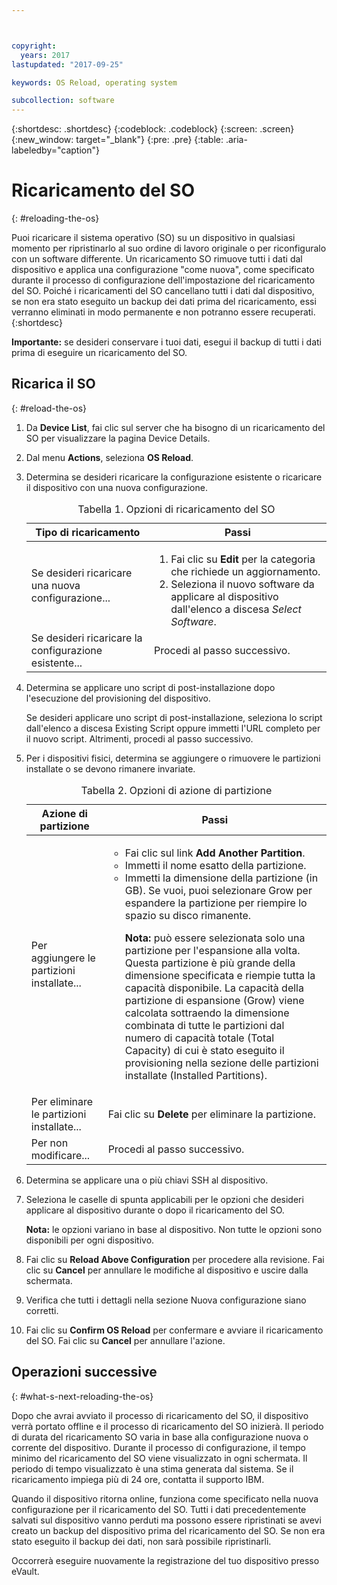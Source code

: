 ```yaml
---



copyright:
  years: 2017
lastupdated: "2017-09-25"

keywords: OS Reload, operating system

subcollection: software
---
```


{:shortdesc: .shortdesc}
{:codeblock: .codeblock}
{:screen: .screen}
{:new_window: target="_blank"}
{:pre: .pre}
{:table: .aria-labeledby="caption"}

#  Ricaricamento del SO
{: #reloading-the-os}

Puoi ricaricare il sistema operativo (SO) su un dispositivo in qualsiasi momento per ripristinarlo al suo ordine di lavoro originale o per riconfiguralo con un software differente. Un ricaricamento SO rimuove tutti i dati dal dispositivo e applica una configurazione "come nuova", come specificato durante il processo di configurazione dell'impostazione del ricaricamento del SO. Poiché i ricaricamenti del SO cancellano tutti i dati dal dispositivo, se non era stato eseguito un backup dei dati prima del ricaricamento, essi verranno eliminati in modo permanente e non potranno essere recuperati.
{:shortdesc}

**Importante:** se desideri conservare i tuoi dati, esegui il backup di tutti i dati prima di eseguire un ricaricamento del SO.

## Ricarica il SO
{: #reload-the-os}

1. Da **Device List**, fai clic sul server che ha bisogno di un ricaricamento del SO per visualizzare la pagina Device Details.
2. Dal menu **Actions**, seleziona **OS Reload**.
3. Determina se desideri ricaricare la configurazione esistente o ricaricare il dispositivo con una nuova configurazione.

   <table>
   <CAPTION>Tabella 1. Opzioni di ricaricamento del SO</CAPTION>
   <THEAD>
   <TR>
   <th>Tipo di ricaricamento</th>
   <th>Passi</th>
   </TR>
   </THEAD>
   <TBODY>
   <tr>
   <td>Se desideri ricaricare una nuova configurazione...</td>
   <td>
   <ol>
   <li>Fai clic su <b>Edit</b> per la categoria che richiede un aggiornamento.</li>
   <li>Seleziona il nuovo software da applicare al dispositivo dall'elenco a discesa <i>Select Software</i>.</li>
   </ol>
   </td>
   </tr>
   <tr>
   <td>Se desideri ricaricare la configurazione esistente...</td>
   <td>Procedi al passo successivo.</td>
   </tr>
   </TBODY>
   </table>

4. Determina se applicare uno script di post-installazione dopo l'esecuzione del provisioning del dispositivo.

   Se desideri applicare uno script di post-installazione, seleziona lo script dall'elenco a discesa Existing Script oppure immetti l'URL completo per il nuovo script. Altrimenti, procedi al passo successivo.

5. Per i dispositivi fisici, determina se aggiungere o rimuovere le partizioni installate o se devono rimanere invariate.

   <table>
   <CAPTION>Tabella 2. Opzioni di azione di partizione</CAPTION>
   <THEAD>
   <TR>
   <th>Azione di partizione</th>
   <th>Passi</th>
   </TR>
   </THEAD>
   <TBODY>
   <tr>
   <td>Per aggiungere le partizioni installate...</td>
   <td>
   <ul>
   <li>Fai clic sul link <b>Add Another Partition</b>.</li>
   <li>Immetti il nome esatto della partizione.</li>
   <li>Immetti la dimensione della partizione (in GB). Se vuoi, puoi selezionare Grow per espandere la partizione per riempire lo spazio su disco rimanente.
   <p><b>Nota:</b> può essere selezionata solo una partizione per l'espansione alla volta. Questa partizione è più grande della dimensione specificata e riempie tutta la capacità disponibile. La capacità della partizione di espansione (Grow) viene calcolata sottraendo la dimensione combinata di tutte le partizioni dal numero di capacità totale (Total Capacity) di cui è stato eseguito il provisioning nella sezione delle partizioni installate (Installed Partitions).</p>
   </li>
   </ul>
   </td>
   </tr>
   <tr>
   <td>Per eliminare le partizioni installate...</td>
   <td>Fai clic su <b>Delete</b> per eliminare la partizione.</td>
   </tr>
   <tr>
   <td>Per non modificare...</td>
   <td>Procedi al passo successivo.</td>
   </tr>
   </TBODY>
   </table>

6. Determina se applicare una o più chiavi SSH al dispositivo.

7. Seleziona le caselle di spunta applicabili per le opzioni che desideri applicare al dispositivo durante o dopo il ricaricamento del SO.

   **Nota:** le opzioni variano in base al dispositivo. Non tutte le opzioni sono disponibili per ogni dispositivo.

8. Fai clic su **Reload Above Configuration** per procedere alla revisione. Fai clic su **Cancel** per annullare le modifiche al dispositivo e uscire dalla schermata.

9. Verifica che tutti i dettagli nella sezione Nuova configurazione siano corretti.  

10. Fai clic su **Confirm OS Reload** per confermare e avviare il ricaricamento del SO. Fai clic su **Cancel** per annullare l'azione.

## Operazioni successive
{: #what-s-next-reloading-the-os}

Dopo che avrai avviato il processo di ricaricamento del SO, il dispositivo verrà portato offline e il processo di ricaricamento del SO inizierà.
Il periodo di durata del ricaricamento SO varia in base alla configurazione nuova o corrente del dispositivo.
Durante il processo di configurazione, il tempo minimo del ricaricamento del SO viene visualizzato in ogni schermata.
Il periodo di tempo visualizzato è una stima generata dal sistema. Se il ricaricamento impiega più di 24 ore, contatta il supporto IBM.

Quando il dispositivo ritorna online, funziona come specificato nella nuova configurazione per il ricaricamento del SO. Tutti i dati precedentemente salvati sul dispositivo vanno perduti ma possono essere ripristinati se avevi creato un backup del dispositivo prima del ricaricamento del SO. Se non era stato eseguito il backup dei dati, non sarà possibile ripristinarli.

Occorrerà eseguire nuovamente la registrazione del tuo dispositivo presso eVault.
